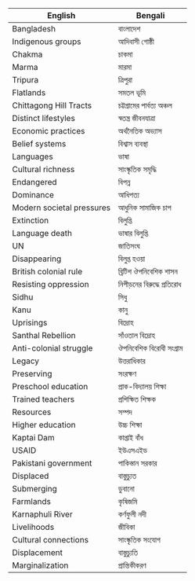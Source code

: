 | English                   | Bengali                        |
|---------------------------|--------------------------------|
| Bangladesh                | বাংলাদেশ                       |
| Indigenous groups         | আদিবাসী গোষ্ঠী                 |
| Chakma                    | চাকমা                          |
| Marma                     | মারমা                          |
| Tripura                   | ত্রিপুরা                       |
| Flatlands                 | সমতল ভূমি                     |
| Chittagong Hill Tracts    | চট্টগ্রামের পার্বত্য অঞ্চল     |
| Distinct lifestyles       | স্বতন্ত্র জীবনযাত্রা           |
| Economic practices        | অর্থনৈতিক অভ্যাস              |
| Belief systems            | বিশ্বাস ব্যবস্থা              |
| Languages                 | ভাষা                          |
| Cultural richness         | সাংস্কৃতিক সমৃদ্ধি            |
| Endangered                | বিপন্ন                         |
| Dominance                 | আধিপত্য                       |
| Modern societal pressures | আধুনিক সামাজিক চাপ            |
| Extinction                | বিলুপ্তি                       |
| Language death            | ভাষার বিলুপ্তি                |
| UN                        | জাতিসংঘ                       |
| Disappearing              | বিলুপ্ত হওয়া                 |
| British colonial rule     | ব্রিটিশ ঔপনিবেশিক শাসন        |
| Resisting oppression      | নিপীড়নের বিরুদ্ধে প্রতিরোধ    |
| Sidhu                     | সিধু                          |
| Kanu                      | কানু                          |
| Uprisings                 | বিদ্রোহ                        |
| Santhal Rebellion         | সাঁওতাল বিদ্রোহ               |
| Anti-colonial struggle    | ঔপনিবেশিক বিরোধী সংগ্রাম      |
| Legacy                    | উত্তরাধিকার                   |
| Preserving                | সংরক্ষণ                       |
| Preschool education       | প্রাক-বিদ্যালয় শিক্ষা         |
| Trained teachers          | প্রশিক্ষিত শিক্ষক             |
| Resources                 | সম্পদ                         |
| Higher education          | উচ্চ শিক্ষা                   |
| Kaptai Dam                | কাপ্তাই বাঁধ                  |
| USAID                     | ইউএসএইড                       |
| Pakistani government      | পাকিস্তান সরকার               |
| Displaced                 | বাস্তুচ্যুত                   |
| Submerging                | ডুবানো                        |
| Farmlands                 | কৃষিজমি                       |
| Karnaphuli River          | কর্ণফুলী নদী                  |
| Livelihoods               | জীবিকা                        |
| Cultural connections      | সাংস্কৃতিক সংযোগ              |
| Displacement              | বাস্তুচ্যুতি                   |
| Marginalization           | প্রান্তিকীকরণ                 |